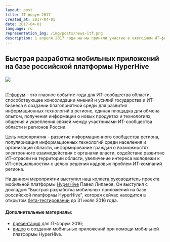 ```yaml
---
layout: post
title: IT-форум 2017
created_at: 2017-04-01
date: 2017-04-01
language: ru
representation_img: /img/posts/news-itf.png
description: 1 апреля 2017 года мы мы приняли участие в ежегодном ИТ-форуме "Современные информационные технологии" в городе Вологда
---
```


## Быстрая разработка мобильных приложений на базе российской платформы HyperHive  

###### ![](/img/posts/itf.png)

[IT-форум][con] – это главное событие года для ИТ-сообщества области, способствующее консолидации мнений и усилий государства и ИТ-бизнеса в создании благоприятной среды для развития информационных технологий в регионе, единая площадка для обмена опытом, получения информации о новых продуктах и технологиях, общения и укрепления связей между участниками ИТ-сообщества области и регионов России.  

Цель мероприятия - развитие информационного сообщества региона, популяризация информационных технологий среди населения и организаций области, информирование граждан о возможностях электронного взаимодействия с органами власти, содействие развитию ИТ-отрасли на территории области, увеличение интереса молодежи к  ИТ-специальностям с целью решения кадровых проблем ИТ-компаний региона.  

На данном мероприятии выступил наш коллега,руководитель проекта мобильной платформы [HyperHive][hh] Павел Липанов. Он выступил с докладом "Быстрая разработка мобильных приложений на базе российской платформы HyperHive", которая сейчас находится в открытом [бета-тестировании][eap] до 31 июля 2016 года.  

#### **Дополнительные материалы:**   

* [презентация][pres] для IT-форум 2016;  
* [видео][tube] о создании мобильных приложений при помощи мобильной платформы HyperHive.  

[//]: #
   [eap]:<http://eigenmethod.ru/2017/04/18/hh-reliz.ru.html>
   [hh]: <http://eigenmethod.ru/products/hh/>
   [tube]: <https://www.youtube.com/watch?v=7bhegv1JR_Y>
   [con]: <http://itforum2016.gov35.ru/>
   [pres]: <http://eigenmethod.ru/pres/hhr.pdf>